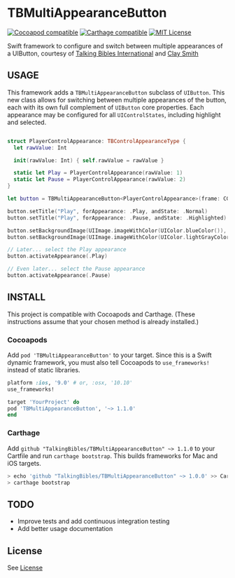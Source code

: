# TBMultiAppearanceButton

[![Cocoapod compatible](https://img.shields.io/cocoapods/v/TBMultiAppearanceButton.svg)](https://cocoapods.org/pods/TBMultiAppearanceButton)
[![Carthage compatible](https://img.shields.io/badge/carthage-compatible-4BC51D.svg?style=flat)](https://github.com/Carthage/Carthage)
[![MIT License](https://img.shields.io/badge/license-MIT%20License-blue.svg)](LICENSE)

Swift framework to configure and switch between multiple appearances of a UIButton, courtesy 
of [Talking Bibles International](https://github.com/TalkingBibles) and [Clay Smith](https://github.com/stphnclysmth)


## USAGE

This framework adds a `TBMultiAppearanceButton` subclass of `UIButton`. This new class allows for switching between multiple appearances of the button, each with its own full complement of `UIButton` core properties. Each appearance may be configured for all `UIControlStates`, including highlight and selected.

```swift

struct PlayerControlAppearance: TBControlAppearanceType {
  let rawValue: Int

  init(rawValue: Int) { self.rawValue = rawValue }

  static let Play = PlayerControlAppearance(rawValue: 1)
  static let Pause = PlayerControlAppearance(rawValue: 2)
}

let button = TBMultiAppearanceButton<PlayerControlAppearance>(frame: CGRectMake(0, 0, 100, 100))

button.setTitle("Play", forAppearance: .Play, andState: .Normal)
button.setTitle("Play", forAppearance: .Pause, andState: .Highlighted)

button.setBackgroundImage(UIImage.imageWithColor(UIColor.blueColor()), forAppearance: .Play, andState: .Normal)
button.setBackgroundImage(UIImage.imageWithColor(UIColor.lightGrayColor()), forAppearance: .Play, andState: .Highlighted)

// Later... select the Play appearance
button.activateAppearance(.Play)

// Even later... select the Pause appearance
button.activateAppearance(.Pause)
```


## INSTALL

This project is compatible with Cocoapods and Carthage. (These instructions assume that your chosen method is already installed.)

### Cocoapods

Add `pod 'TBMultiAppearanceButton'` to your target. Since this is a Swift dynamic framework, you must also tell Cocoapods to `use_frameworks!` instead of static libraries.

```ruby
platform :ios, '9.0' # or, :osx, '10.10'
use_frameworks!

target 'YourProject' do
pod 'TBMultiAppearanceButton', '~> 1.1.0'
end
```

### Carthage

Add `github "TalkingBibles/TBMultiAppearanceButton" ~> 1.1.0` to your Cartfile and run `carthage bootstrap`. This builds frameworks for Mac and iOS targets.

```sh
> echo 'github "TalkingBibles/TBMultiAppearanceButton" ~> 1.0.0' >> Cartfile
> carthage bootstrap
```


## TODO

* Improve tests and add continuous integration testing
* Add better usage documentation


## License

See [License](LICENSE)
